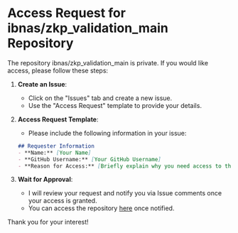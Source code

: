 # Access Request for ibnas/zkp_validation_main Repository  

The repository ibnas/zkp_validation_main is private. If you would like access, please follow these steps:  

1. **Create an Issue**:  
   - Click on the "Issues" tab and create a new issue.  
   - Use the "Access Request" template to provide your details.  

2. **Access Request Template**:  
   - Please include the following information in your issue:  

   ```markdown  
   ## Requester Information  
   - **Name:** [Your Name]  
   - **GitHub Username:** [Your GitHub Username]  
   - **Reason for Access:** [Briefly explain why you need access to this repository.]  
   ```  

3. **Wait for Approval**:   
   - I will review your request and notify you via Issue comments once your access is granted.
   - You can access the repository [here](https://github.com/ibnas/zkp_validation) once notified.  

Thank you for your interest!  
